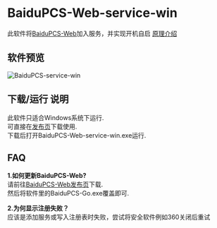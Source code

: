 # BaiduPCS-Web-service-win
此软件将[BaiduPCS-Web](https://github.com/liuzhuoling2011/baidupcs-web)加入服务，并实现开机自启
[原理介绍](https://jameshoi.github.io/2019/06/17/baidupcs-service/)

## 软件预览 
![BaiduPCS-service-win](https://res.cloudinary.com/jameshoi/image/upload/v1557812115/BaiduPCS_kq8syp.jpg)

## 下载/运行 说明
此软件只适合Windows系统下运行.  
可直接在[发布页](https://github.com/JamesHoi/BaiduPCS-service-win/releases)下载使用.  
下载后打开BaiduPCS-Web-service-win.exe运行.  

## FAQ
**1.如何更新BaiduPCS-Web?**  
请前往[BaiduPCS-Web发布页](https://github.com/liuzhuoling2011/baidupcs-web/releases)下载.  
然后将软件里的BaiduPCS-Go.exe覆盖即可.

**2.为何显示注册失败？**  
应该是添加服务或写入注册表时失败，尝试将安全软件例如360关闭后重试